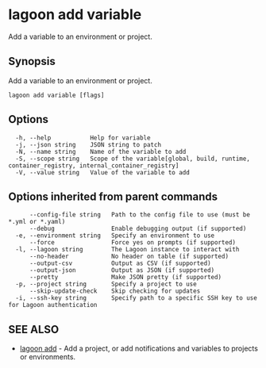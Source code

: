 # lagoon add variable

Add a variable to an environment or project.

## Synopsis

Add a variable to an environment or project.

```text
lagoon add variable [flags]
```

## Options

```text
  -h, --help           Help for variable
  -j, --json string    JSON string to patch
  -N, --name string    Name of the variable to add
  -S, --scope string   Scope of the variable[global, build, runtime, container_registry, internal_container_registry]
  -V, --value string   Value of the variable to add
```

## Options inherited from parent commands

```text
      --config-file string   Path to the config file to use (must be *.yml or *.yaml)
      --debug                Enable debugging output (if supported)
  -e, --environment string   Specify an environment to use
      --force                Force yes on prompts (if supported)
  -l, --lagoon string        The Lagoon instance to interact with
      --no-header            No header on table (if supported)
      --output-csv           Output as CSV (if supported)
      --output-json          Output as JSON (if supported)
      --pretty               Make JSON pretty (if supported)
  -p, --project string       Specify a project to use
      --skip-update-check    Skip checking for updates
  -i, --ssh-key string       Specify path to a specific SSH key to use for Lagoon authentication
```

## SEE ALSO

* [lagoon add](lagoon_add.md)     - Add a project, or add notifications and variables to projects or environments.

